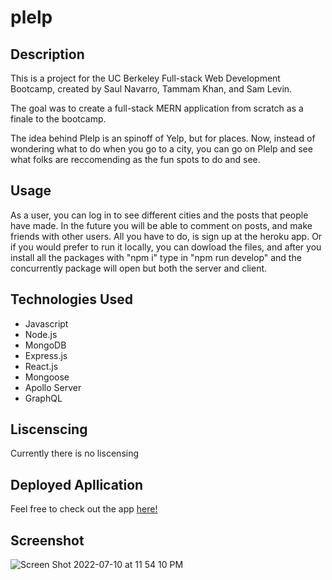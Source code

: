 # plelp

## Description
This is a project for the UC Berkeley Full-stack Web Development Bootcamp, created by Saul Navarro, Tammam Khan, and Sam Levin. 

The goal was to create a full-stack MERN application from scratch as a finale to the bootcamp. 

The idea behind Plelp is an spinoff of Yelp, but for places. Now, instead of wondering what to do when you go to a city, you can go on Plelp and see what folks are reccomending as the fun spots to do and see. 

## Usage
As a user, you can log in to see different cities and the posts that people have made. In the future you will be able to comment on posts, and make friends with other users. All you have to do, is sign up at the heroku app. Or if you would prefer to run it locally, you can dowload the files, and after you install all the packages with "npm i" type in "npm run develop" and the concurrently package will open but both the server and client. 

## Technologies Used
* Javascript
* Node.js
* MongoDB
* Express.js
* React.js
* Mongoose
* Apollo Server
* GraphQL

## Liscenscing
Currently there is no liscensing

## Deployed Apllication 
Feel free to check out the app [here!](https://intense-beach-35555.herokuapp.com/)

## Screenshot 

![Screen Shot 2022-07-10 at 11 54 10 PM](https://user-images.githubusercontent.com/98499605/178209793-7f311b6e-b41a-4167-a6ea-b1302438224d.png)
